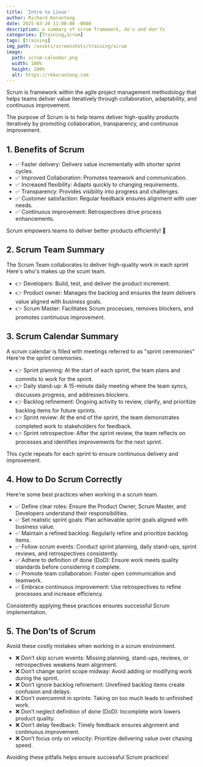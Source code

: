 ```yaml
---
title: 'Intro to Linux'
author: Richard Koranteng
date: 2025-03-20 11:00:00 -0600
description: a summary of scrum framework, do's and don'ts
categories: [Training,Scrum]
tags: [training]
img_path: /assets/screenshots/training/scrum
image:
  path: scrum-calendar.png
  width: 100%
  height: 100%
  alt: https://rkkoranteng.com
---
```


Scrum is framework within the agile project management methodology that helps teams deliver value iteratively through collaboration, adaptability, and continuous improvement.

The purpose of Scrum is to help teams deliver high-quality products iteratively by promoting collaboration, transparency, and continuous improvement.

## 1. Benefits of Scrum

- ✅ Faster delivery: Delivers value incrementally with shorter sprint cycles.  
- ✅ Improved Collaboration: Promotes teamwork and communication.  
- ✅ Increased flexibility: Adapts quickly to changing requirements.  
- ✅ Transparency: Provides visibility into progress and challenges.  
- ✅ Customer satisfaction: Regular feedback ensures alignment with user needs.  
- ✅ Continuous improvement:  Retrospectives drive process enhancements.  

Scrum empowers teams to deliver better products efficiently! 🚀

## 2. Scrum Team Summary
The Scrum Team collaborates to deliver high-quality work in each sprint
Here's who's makes up the scum team.

- 👉 Developers:  Build, test, and deliver the product increment.  
- 👉 Product owner:  Manages the backlog and ensures the team delivers value aligned with business goals.  
- 👉 Scrum Master:  Facilitates Scrum processes, removes blockers, and promotes continuous improvement.  

## 3. Scrum Calendar Summary
A scrum calendar is filled with meetings referred to as "sprint ceremonies"
Here're the sprint ceremonies.

- 👉 Sprint planning: At the start of each sprint, the team plans and commits to work for the sprint.  
- 👉 Daily stand-up:  A 15-minute daily meeting where the team syncs, discusses progress, and addresses blockers.  
- 👉 Backlog refinement:  Ongoing activity to review, clarify, and prioritize backlog items for future sprints.  
- 👉 Sprint review:  At the end of the sprint, the team demonstrates completed work to stakeholders for feedback.  
- 👉 Sprint retrospective:  After the sprint review, the team reflects on processes and identifies improvements for the next sprint.  

This cycle repeats for each sprint to ensure continuous delivery and improvement.

## 4. How to Do Scrum Correctly
Here're some best practices when working in a scrum team.

- ✅ Define clear roles: Ensure the Product Owner, Scrum Master, and Developers understand their responsibilities.  
- ✅ Set realistic sprint goals:  Plan achievable sprint goals aligned with business value.  
- ✅ Maintain a refined backlog:  Regularly refine and prioritize backlog items.  
- ✅ Follow scrum events:  Conduct sprint planning, daily stand-ups, sprint reviews, and retrospectives consistently.  
- ✅ Adhere to definition of done (DoD):  Ensure work meets quality standards before considering it complete.  
- ✅ Promote team collaboration:  Foster open communication and teamwork.  
- ✅ Embrace continuous improvement:  Use retrospectives to refine processes and increase efficiency.  

Consistently applying these practices ensures successful Scrum implementation. 

## 5. The Don’ts of Scrum
Avoid these costly mistakes when working in a scrum environment. 

- ❌ Don’t skip scrum wvents: Missing planning, stand-ups, reviews, or retrospectives weakens team alignment.  
- ❌ Don’t change sprint scope midway: Avoid adding or modifying work during the sprint.  
- ❌ Don’t ignore backlog refinement: Unrefined backlog items create confusion and delays.  
- ❌ Don’t overcommit in sprints: Taking on too much leads to unfinished work.  
- ❌ Don’t neglect definition of done (DoD): Incomplete work lowers product quality.  
- ❌ Don’t delay feedback: Timely feedback ensures alignment and continuous improvement.  
- ❌ Don’t focus only on velocity: Prioritize delivering value over chasing speed.  

Avoiding these pitfalls helps ensure successful Scrum practices!       


